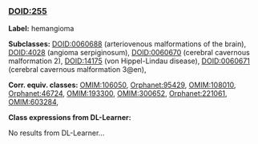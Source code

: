 
### [DOID:255](http://purl.obolibrary.org/obo/DOID_255)
**Label:** hemangioma

**Subclasses:** [DOID:0060688](http://purl.obolibrary.org/obo/DOID_0060688) (arteriovenous malformations of the brain), [DOID:4028](http://purl.obolibrary.org/obo/DOID_4028) (angioma serpiginosum), [DOID:0060670](http://purl.obolibrary.org/obo/DOID_0060670) (cerebral cavernous malformation 2), [DOID:14175](http://purl.obolibrary.org/obo/DOID_14175) (von Hippel-Lindau disease), [DOID:0060671](http://purl.obolibrary.org/obo/DOID_0060671) (cerebral cavernous malformation 3@en), 

**Corr. equiv. classes:** [OMIM:106050](http://purl.obolibrary.org/obo/OMIM_106050), [Orphanet:95429](http://www.orpha.net/ORDO/Orphanet_95429), [OMIM:108010](http://purl.obolibrary.org/obo/OMIM_108010), [Orphanet:46724](http://www.orpha.net/ORDO/Orphanet_46724), [OMIM:193300](http://purl.obolibrary.org/obo/OMIM_193300), [OMIM:300652](http://purl.obolibrary.org/obo/OMIM_300652), [Orphanet:221061](http://www.orpha.net/ORDO/Orphanet_221061), [OMIM:603284](http://purl.obolibrary.org/obo/OMIM_603284), 

**Class expressions from DL-Learner:**

No results from DL-Learner...



